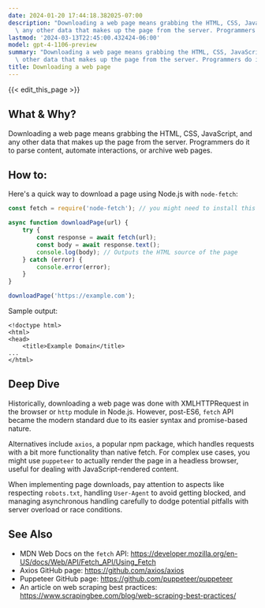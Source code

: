 ```yaml
---
date: 2024-01-20 17:44:18.382025-07:00
description: "Downloading a web page means grabbing the HTML, CSS, JavaScript, and\
  \ any other data that makes up the page from the server. Programmers do it to parse\u2026"
lastmod: '2024-03-13T22:45:00.432424-06:00'
model: gpt-4-1106-preview
summary: "Downloading a web page means grabbing the HTML, CSS, JavaScript, and any\
  \ other data that makes up the page from the server. Programmers do it to parse\u2026"
title: Downloading a web page
---
```


{{< edit_this_page >}}

## What & Why?

Downloading a web page means grabbing the HTML, CSS, JavaScript, and any other data that makes up the page from the server. Programmers do it to parse content, automate interactions, or archive web pages.

## How to:

Here's a quick way to download a page using Node.js with `node-fetch`:

```Javascript
const fetch = require('node-fetch'); // you might need to install this first!

async function downloadPage(url) {
    try {
        const response = await fetch(url);
        const body = await response.text();
        console.log(body); // Outputs the HTML source of the page
    } catch (error) {
        console.error(error);
    }
}

downloadPage('https://example.com');
```

Sample output:

```
<!doctype html>
<html>
<head>
    <title>Example Domain</title>
...
</html>
```

## Deep Dive

Historically, downloading a web page was done with XMLHTTPRequest in the browser or `http` module in Node.js. However, post-ES6, `fetch` API became the modern standard due to its easier syntax and promise-based nature.

Alternatives include `axios`, a popular npm package, which handles requests with a bit more functionality than native fetch. For complex use cases, you might use `puppeteer` to actually render the page in a headless browser, useful for dealing with JavaScript-rendered content.

When implementing page downloads, pay attention to aspects like respecting `robots.txt`, handling `User-Agent` to avoid getting blocked, and managing asynchronous handling carefully to dodge potential pitfalls with server overload or race conditions.

## See Also

- MDN Web Docs on the `fetch` API: https://developer.mozilla.org/en-US/docs/Web/API/Fetch_API/Using_Fetch
- Axios GitHub page: https://github.com/axios/axios
- Puppeteer GitHub page: https://github.com/puppeteer/puppeteer
- An article on web scraping best practices: https://www.scrapingbee.com/blog/web-scraping-best-practices/
